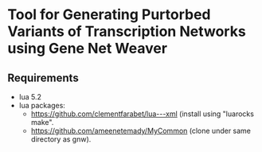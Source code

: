 # Tool for Generating Purtorbed Variants of Transcription Networks using Gene Net Weaver

## Requirements
* lua 5.2
* lua packages:
  * https://github.com/clementfarabet/lua---xml (install using "luarocks make".
  * https://github.com/ameenetemady/MyCommon (clone under same directory as gnw).
